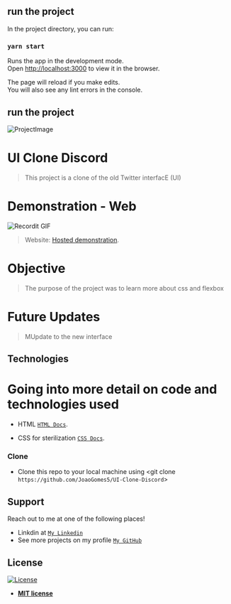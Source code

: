 



## run the project

In the project directory, you can run:

### `yarn start`

Runs the app in the development mode.<br />
Open [http://localhost:3000](http://localhost:3000) to view it in the browser.

The page will reload if you make edits.<br />
You will also see any lint errors in the console.

## run the project

<img src="assets\img\elevens logo ouro.jpg" title="Image" alt="ProjectImage">

# UI Clone Discord

> This project is a clone of the old Twitter interfacE (UI)

# Demonstration - Web

![Recordit GIF](https://recordit.co/4p37COVX3I.gif)

> Website: <a href="https://uiclonediscordjoaogomes5.netlify.app" target="_blank">Hosted demonstration</a>.

# Objective

>The purpose of the project was to learn more about css and flexbox 

# Future Updates 
>MUpdate to the new interface


## Technologies
# Going into more detail on code and technologies used

- HTML
<a href="https://devdocs.io/html/" target="_blank">`HTML Docs`</a>.

- CSS for sterilization <a href="https://devdocs.io/css/" target="_blank">`CSS Docs`</a>.


### Clone

- Clone this repo to your local machine using <git clone `https://github.com/JoaoGomes5/UI-Clone-Discord`>

## Support

Reach out to me at one of the following places!

- Linkdin at <a href="https://www.linkedin.com/in/jo%C3%A3o-gomes-b732541a4/" target="_blank">`My Linkedin`</a>
- See more projects on my profile <a href="https://github.com/JoaoGomes5" target="_blank">`My GitHub`</a>


## License

[![License](http://img.shields.io/:license-mit-blue.svg?style=flat-square)](http://badges.mit-license.org)

- **[MIT license](http://opensource.org/licenses/mit-license.php)**






